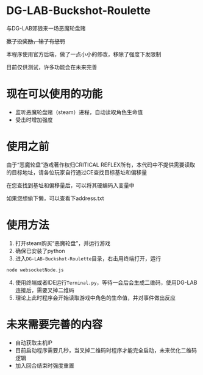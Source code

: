 # DG-LAB-Buckshot-Roulette
与DG-LAB郊狼来一场恶魔轮盘赌

~~赢了没奖励，输了有惩罚~~

本程序使用官方后端，做了一点小小的修改，移除了强度下发限制

目前仅供测试，许多功能会在未来完善

# 现在可以使用的功能
- 监听恶魔轮盘赌（steam）进程，自动读取角色生命值
- 受击时增加强度

# 使用之前
由于“恶魔轮盘”游戏著作权归CRITICAL REFLEX所有，本代码中不提供需要读取的目标地址，请各位玩家自行通过CE查找目标基址和偏移量

在您查找到基址和偏移量后，可以将其硬编码入变量中

如果您想偷下懒，可以查看下address.txt

# 使用方法

1. 打开steam购买“恶魔轮盘”，并运行游戏
2. 确保已安装了python
3. 进入`DG-LAB-Buckshot-Roulette`目录，右击用终端打开，运行
```cmd
node websocketNode.js
```
4. 使用终端或者IDE运行`Terminal.py`，等待一会后会生成二维码，使用DG-LAB连接后，需要叉掉二维码
5. 理论上此时程序会开始读取游戏中角色的生命值，并对事件做出反应

# 未来需要完善的内容
- 自动获取主机IP
- 目前启动程序需要几秒，当叉掉二维码时程序才能完全启动，未来优化二维码逻辑
- 加入回合结束时强度重置
